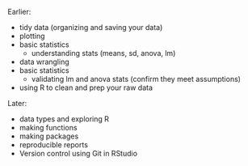 
Earlier:

- tidy data (organizing and saving your data)
- plotting
- basic statistics
    - understanding stats (means, sd, anova, lm)
- data wrangling
- basic statistics
    - validating lm and anova stats (confirm they meet assumptions)
- using R to clean and prep your raw data

Later:

- data types and exploring R
- making functions
- making packages
- reproducible reports
- Version control using Git in RStudio
